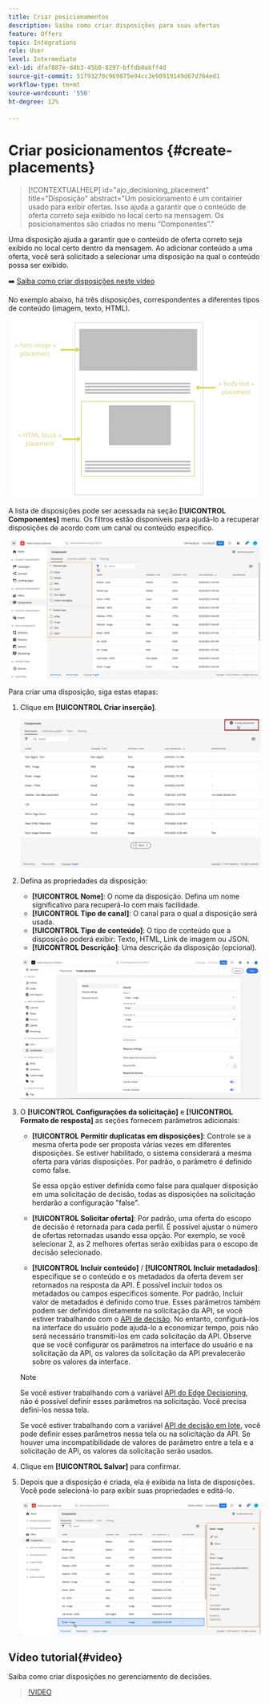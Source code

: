 ```yaml
---
title: Criar posicionamentos
description: Saiba como criar disposições para suas ofertas
feature: Offers
topic: Integrations
role: User
level: Intermediate
exl-id: dfaf887e-d4b3-45b0-8297-bffdb0abff4d
source-git-commit: 51f93270c969875e94cc3e98919149d67d764ed1
workflow-type: tm+mt
source-wordcount: '550'
ht-degree: 12%

---
```


# Criar posicionamentos {#create-placements}

>[!CONTEXTUALHELP]
>id="ajo_decisioning_placement"
>title="Disposição"
>abstract="Um posicionamento é um container usado para exibir ofertas. Isso ajuda a garantir que o conteúdo de oferta correto seja exibido no local certo na mensagem. Os posicionamentos são criados no menu “Componentes”."

Uma disposição ajuda a garantir que o conteúdo de oferta correto seja exibido no local certo dentro da mensagem. Ao adicionar conteúdo a uma oferta, você será solicitado a selecionar uma disposição na qual o conteúdo possa ser exibido.

➡️ [Saiba como criar disposições neste vídeo](#video)

No exemplo abaixo, há três disposições, correspondentes a diferentes tipos de conteúdo (imagem, texto, HTML).

![](../assets/offers_placement_schema.png)

A lista de disposições pode ser acessada na seção **[!UICONTROL Componentes]** menu. Os filtros estão disponíveis para ajudá-lo a recuperar disposições de acordo com um canal ou conteúdo específico.

![](../assets/placements_filter.png)

Para criar uma disposição, siga estas etapas:

1. Clique em **[!UICONTROL Criar inserção]**.

   ![](../assets/offers_placement_creation.png)

1. Defina as propriedades da disposição:

   * **[!UICONTROL Nome]**: O nome da disposição. Defina um nome significativo para recuperá-lo com mais facilidade.
   * **[!UICONTROL Tipo de canal]**: O canal para o qual a disposição será usada.
   * **[!UICONTROL Tipo de conteúdo]**: O tipo de conteúdo que a disposição poderá exibir: Texto, HTML, Link de imagem ou JSON.
   * **[!UICONTROL Descrição]**: Uma descrição da disposição (opcional).

   ![](../assets/offers_placement_creation_properties.png)


1. O **[!UICONTROL Configurações da solicitação]** e **[!UICONTROL Formato de resposta]** as seções fornecem parâmetros adicionais:

   * **[!UICONTROL Permitir duplicatas em disposições]**: Controle se a mesma oferta pode ser proposta várias vezes em diferentes disposições. Se estiver habilitado, o sistema considerará a mesma oferta para várias disposições. Por padrão, o parâmetro é definido como false.

      Se essa opção estiver definida como false para qualquer disposição em uma solicitação de decisão, todas as disposições na solicitação herdarão a configuração &quot;false&quot;.

   * **[!UICONTROL Solicitar oferta]**: Por padrão, uma oferta do escopo de decisão é retornada para cada perfil. É possível ajustar o número de ofertas retornadas usando essa opção. Por exemplo, se você selecionar 2, as 2 melhores ofertas serão exibidas para o escopo de decisão selecionado.

   * **[!UICONTROL Incluir conteúdo]** / **[!UICONTROL Incluir metadados]**: especifique se o conteúdo e os metadados da oferta devem ser retornados na resposta da API. É possível incluir todos os metadados ou campos específicos somente. Por padrão, Incluir valor de metadados é definido como true.
   Esses parâmetros também podem ser definidos diretamente na solicitação da API, se você estiver trabalhando com o [API de decisão](https://experienceleague.adobe.com/docs/journey-optimizer/using/offer-decisioning/api-reference/offer-delivery-api/decisioning-api.html). No entanto, configurá-los na interface do usuário pode ajudá-lo a economizar tempo, pois não será necessário transmiti-los em cada solicitação da API. Observe que se você configurar os parâmetros na interface do usuário e na solicitação da API, os valores da solicitação da API prevalecerão sobre os valores da interface.

   >[!NOTE]
   >
   >Se você estiver trabalhando com a variável [API do Edge Decisioning](https://experienceleague.adobe.com/docs/journey-optimizer/using/offer-decisioning/api-reference/offer-delivery-api/edge-decisioning-api.html?), não é possível definir esses parâmetros na solicitação. Você precisa defini-los nessa tela.
   >
   >Se você estiver trabalhando com a variável [API de decisão em lote](../api-reference/offer-delivery-api/batch-decisioning-api.md), você pode definir esses parâmetros nessa tela ou na solicitação da API. Se houver uma incompatibilidade de valores de parâmetro entre a tela e a solicitação de APi, os valores da solicitação serão usados.

1. Clique em **[!UICONTROL Salvar]** para confirmar.

1. Depois que a disposição é criada, ela é exibida na lista de disposições. Você pode selecioná-lo para exibir suas propriedades e editá-lo.

   ![](../assets/placement_created.png)

## Vídeo tutorial{#video}

Saiba como criar disposições no gerenciamento de decisões.

>[!VIDEO](https://video.tv.adobe.com/v/329372?quality=12)

